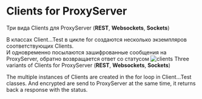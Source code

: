 # Clients for ProxyServer
Три вида Clients для ProxyServer (**REST**,  **Websockets**,  **Sockets**)

В классах Client...Test в цикле for создаются несколько экземпляров соответствующих Clients.    
И одновременно посылаются зашифрованные сообщения на ProxyServer, обратно возвращается ответ со статусом
![clients](https://cloud.githubusercontent.com/assets/13558216/13790731/5621f8b4-eb03-11e5-9147-622e32c5bbfe.JPG)
Three variants of Clients for ProxyServer (**REST**, **Websockets**, **Sockets**)    

The multiple instances of Clients are created in the for loop in Client...Test classes.
And encrypted are send to ProxyServer at the same time, it returns back a response with the status.    
